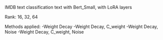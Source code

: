 IMDB text classification text with Bert_Small, with LoRA layers

Rank: 16, 32, 64

Methods applied:
-Weight Decay
-Weight Decay, C_weight
-Weight Decay, Noise
-Weight Decay, C_weight, Noise
